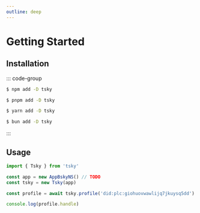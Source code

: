 ```yaml
---
outline: deep
---
```


# Getting Started

## Installation

::: code-group

```sh [npm]
$ npm add -D tsky
```

```sh [pnpm]
$ pnpm add -D tsky
```

```sh [yarn]
$ yarn add -D tsky
```

```sh [bun]
$ bun add -D tsky
```

:::

## Usage

```ts
import { Tsky } from 'tsky'

const app = new AppBskyNS() // TODO
const tsky = new Tsky(app)

const profile = await tsky.profile('did:plc:giohuovwawlijq7jkuysq5dd')

console.log(profile.handle)
```
